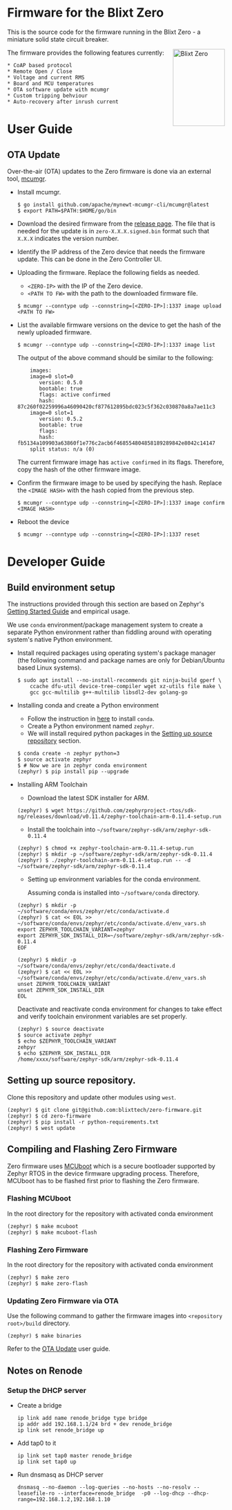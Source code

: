 # Firmware for the Blixt Zero

This is the source code for the firmware running in the Blixt Zero - a miniature solid state circuit breaker.

<img src="https://blixt.tech/wp-content/uploads/2021/01/Slider_img_BLIXT-ZERO.png" align="right"
     alt="Blixt Zero" width="120" height="178">

The firmware provides the following features currently:

    * CoAP based protocol
    * Remote Open / Close
    * Voltage and current RMS
    * Board and MCU temperatures
    * OTA software update with mcumgr
    * Custom tripping behviour
    * Auto-recovery after inrush current


# User Guide

## OTA Update

Over-the-air (OTA) updates to the Zero firmware is done via an external tool, [mcumgr](https://github.com/apache/mynewt-mcumgr).

* Install mcumgr.
    ```console
    $ go install github.com/apache/mynewt-mcumgr-cli/mcumgr@latest
    $ export PATH=$PATH:$HOME/go/bin
    ```

* Download the desired firmware from the [release page](https://github.com/blixttech/zero-firmware/releases).
    The file that is needed for the update is in `zero-X.X.X.signed.bin` format such that `X.X.X` indicates the version number.

* Identify the IP address of the Zero device that needs the firmware update.
    This can be done in the Zero Controller UI.

* Uploading the firmware. Replace the following fields as needed.
    - `<ZERO-IP>` with the IP of the Zero device.
    - `<PATH TO FW>` with the path to the downloaded firmware file.
    ```console
    $ mcumgr --conntype udp --connstring=[<ZERO-IP>]:1337 image upload <PATH TO FW>
    ```

* List the available firmware versions on the device to get the hash of the newly uploaded firmware.
    ```console
    $ mcumgr --conntype udp --connstring=[<ZERO-IP>]:1337 image list 
    ```
    The output of the above command should be similar to the following:

    ```
        images:
        image=0 slot=0
           version: 0.5.0
           bootable: true
           flags: active confirmed
           hash: 87c260f02259996a46090420cf877612895bdc023c5f362c030870a8a7ae11c3
        image=0 slot=1
           version: 0.5.2
           bootable: true
           flags:  
           hash: fb5134a109903a63860f1e776c2acb6f468554804858189289842e8042c14147
        split status: n/a (0)
    ```

    The current firmware image has `active confirmed` in its flags. Therefore, copy the hash of the other firmware image.

* Confirm the firmware image to be used by specifying the hash.
  Replace the `<IMAGE HASH>` with the hash copied from the previous step.
    ```console
    $ mcumgr --conntype udp --connstring=[<ZERO-IP>]:1337 image confirm <IMAGE HASH> 
    ```

* Reboot the device
    ```console
    $ mcumgr --conntype udp --connstring=[<ZERO-IP>]:1337 reset 
    ```


# Developer Guide

## Build environment setup

The instructions provided through this section are based on Zephyr's [Getting Started Guide](https://docs.zephyrproject.org/latest/getting_started/index.html) and empirical usage. 

We use ``conda`` environment/package management system to create a separate Python environment rather than fiddling around with operating system's native Python environment.


* Install required packages using operating system's package manager (the following command and package names are only for Debian/Ubuntu based Linux systems).
    ```console
    $ sudo apt install --no-install-recommends git ninja-build gperf \
        ccache dfu-util device-tree-compiler wget xz-utils file make \
        gcc gcc-multilib g++-multilib libsdl2-dev golang-go
    ```
* Installing conda and create a Python environment
    * Follow the instruction in [here](https://conda.io/projects/conda/en/latest/user-guide/install/index.html) to install ``conda``.
    * Create a Python environment named ``zephyr``.
    * We will install required python packages in the [Setting up source repository](#setting-up-source-repository) section.
    ```console
    $ conda create -n zephyr python=3
    $ source activate zephyr
    $ # Now we are in zephyr conda environment
    (zephyr) $ pip install pip --upgrade
    ```

* Installing ARM Toolchain
    * Download the latest SDK installer for ARM.
    ```console
    (zephyr) $ wget https://github.com/zephyrproject-rtos/sdk-ng/releases/download/v0.11.4/zephyr-toolchain-arm-0.11.4-setup.run
    ```
    * Install the toolchain into ``~/software/zephyr-sdk/arm/zephyr-sdk-0.11.4``
    ```console
    (zephyr) $ chmod +x zephyr-toolchain-arm-0.11.4-setup.run
    (zephyr) $ mkdir -p ~/software/zephyr-sdk/arm/zephyr-sdk-0.11.4
    (zephyr) $ ./zephyr-toolchain-arm-0.11.4-setup.run -- -d ~/software/zephyr-sdk/arm/zephyr-sdk-0.11.4
    ```

    * Setting up environment variables for the conda environment. 
    
        Assuming conda is installed into ``~/software/conda`` directory.
    ```console
    (zephyr) $ mkdir -p ~/software/conda/envs/zephyr/etc/conda/activate.d
    (zephyr) $ cat << EOL >> ~/software/conda/envs/zephyr/etc/conda/activate.d/env_vars.sh
    export ZEPHYR_TOOLCHAIN_VARIANT=zephyr
    export ZEPHYR_SDK_INSTALL_DIR=~/software/zephyr-sdk/arm/zephyr-sdk-0.11.4
    EOF

    (zephyr) $ mkdir -p ~/software/conda/envs/zephyr/etc/conda/deactivate.d
    (zephyr) $ cat << EOL >> ~/software/conda/envs/zephyr/etc/conda/activate.d/env_vars.sh
    unset ZEPHYR_TOOLCHAIN_VARIANT
    unset ZEPHYR_SDK_INSTALL_DIR
    EOL
    ```

    Deactivate and reactivate conda environment for changes to take effect and verify toolchain environment variables are set properly.

    ```console
    (zephyr) $ source deactivate
    $ source activate zephyr
    $ echo $ZEPHYR_TOOLCHAIN_VARIANT
    zehpyr
    $ echo $ZEPHYR_SDK_INSTALL_DIR
    /home/xxxx/software/zephyr-sdk/arm/zephyr-sdk-0.11.4
    ```

## Setting up source repository.
   
Clone this repository and update other modules using ``west``.

```console
(zephyr) $ git clone git@github.com:blixttech/zero-firmware.git
(zephyr) $ cd zero-firmware
(zephyr) $ pip install -r python-requirements.txt
(zephyr) $ west update
```

## Compiling and Flashing Zero Firmware
Zero firmware uses [MCUboot](https://www.mcuboot.com/) which is a secure bootloader supported by Zephyr RTOS in the device firmware upgrading process.
Therefore, MCUboot has to be flashed first prior to flashing the Zero firmware.

### Flashing MCUboot
In the root directory for the repository with activated conda environment

```console
(zephyr) $ make mcuboot
(zephyr) $ make mcuboot-flash
```

### Flashing Zero Firmware
In the root directory for the repository with activated conda environment

```console
(zephyr) $ make zero
(zephyr) $ make zero-flash
```

### Updating Zero Firmware via OTA
Use the following command to gather the firmware images into `<repository root>/build` directory.

```console
(zephyr) $ make binaries
```

Refer to the [OTA Update](#ota-update) user guide.

## Notes on Renode

### Setup the DHCP server
* Create a bridge
    ```bridge
    ip link add name renode_bridge type bridge
    ip addr add 192.168.1.1/24 brd + dev renode_bridge
    ip link set renode_bridge up
    ```

* Add tap0 to it
    ```Add tap0 to it
    ip link set tap0 master renode_bridge
    ip link set tap0 up
    ```

* Run dnsmasq as DHCP server
    ```Run dnsmasq
    dnsmasq --no-daemon --log-queries --no-hosts --no-resolv --leasefile-ro --interface=renode_bridge  -p0 --log-dhcp --dhcp-range=192.168.1.2,192.168.1.10
    ```


